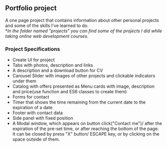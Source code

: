 ## Portfolio project

A one page project that contains information about other personal projects and some of the skills I've learned to do.<br>**In the folder named "projects" you can find some of the projects I did while taking online web development courses.*

### Project Specifications

- Create UI for project
- Tabs with photos, description and links 
- A description and a download button for CV
- Carousel Slider with images of other projects and clickable indicators under them
- Catalog with offers presented as Menu cards with image, description and price(use function and ES6 classes to create them)
- Forms for contact
- Timer that shows the time remaining from the current date to the expiration of a date
- Footer with contact data
- Side panel with fixed position
- A Modal window, which appears on button click("Contact me")/ after the expiration of the pre-set time, or after reaching the bottom of the page. It can be closed by press "X" button/ ESCAPE key, or by clicking on the space outside of them.

